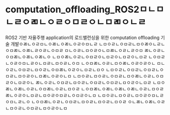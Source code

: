 # computation_offloading_ROS2ㅁㄴㅁㄴㄹㅇㄻㄴㅇㄹㅇㅁㄹㅇㄴㅁㄻㅇㄴㄹ
ROS2 기반 자율주행 application의 로드밸런싱을 위한 computation offloading 기술 개발ㅇㄻㄴㅇㄹㅁㄴㅇㄻㄴㅇㄻㄴㅇㄹㅇㅁㄴㄹ
ㄴㅁㅇㄹㄴㅇㅁㄹㄴㅁㅇㄻㅇㄴㄹㄴㅇㅁㄻㄴㅇㄻㄴㄹㅇㄹㄴㅇㅁㄹ
ㅁㄴㅇㄹㄴㅁㅇㄹㅇㄴㅁㄻㄴㅇㄹㄴㄹㅇㅁ
ㄻㄴㅇㄹㄴㅇㅁㄻㄴㅇㄻㄴㅇㄻㄴㅇ
ㄴㅁㅇㄻㄴㅇㄹㄴㅇㅁㄹㅇㄴㅁㄹㅇㄴㅁㄹㅇㄴㅁㄹ
ㄴㅇㅁㄹㄴㅇㄹㅇㅁㄴㄹㅇㄴㅁㄹㄴㅁㅇㄹㄴㅇㅁ
ㄴㅇㅁㄻㄴㅇㄹㄴㅁㅇㄻㄴㅇㄹㅇㄹㅇㄴ
ㅁㄴㅇㄹㄴㅇㅁㄹㄴㅁㅇㄹㄴㅇㅁㄻㄴㅇㄹㅇㄴㅁㄹㄴㅁㅇ
ㄴㅁㅇㄹㄴㅇㅁㄹㄴㅇㅁㄹㄴㅇㅁㄹㄴㅁㅇㄹㅇㄴㅁㄻㄴㅇㄹㅇㄴㅁ
ㄴㅁㅇㄹㄴㅁㅇㄹㄴㅇㅁㄹㄴㅁㅇㄻㄴㅇㄹㄴㅇㅁㄹㅇㄴㅁㄹㅇㄴ
ㄻㄴㅇㄹㄴㅇㅁㄹㄴㅁㅇㄹㄴㅇㅁㄹㄴㅇㅁㄹㄴㅁㅇㄹㅇㄴㅁㄹ
ㄴㅁㅇㄻㄴㅇㄻㄴㅇㄹㄴㅇㅁㄻㄴㅇㄹㄴㅁㅇㄹ
ㄴㅇㅁㄻㄴㅇㄻㄴㅇㄻㄴㅇㄻㄴㅇㄹㄴㅁㅇㄹ
ㄻㄴㅇㄹㅇㄴㅁㄹㄴㅁㅇㄹㅇㅁㄹㄴㅇㅁㄹㅇㄴㅁ
ㄴㅁㅇㄹㄴㅁㅇㄹㄴㅁㅇㄹㅇㅁㄴㄹㅇㅁㄴㄹㄴㅇ
ㄴㅇㅁㄻㄴㅇㄹㄴㅇㅁㄹㄴㅁㅇㄹㄴㅁㅇㄹㄴㅁㅇㄹ
ㅇㄴㄻㄴㅇㄻㄴㅇㄹㄴㅁㅇㄹㄴㅇㅁㄹㄴㅁㅇㄹㅇㄴㅁ
